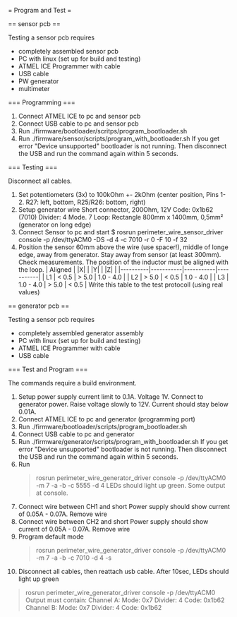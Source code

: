 
= Program and Test =

== sensor pcb ==

Testing a sensor pcb requires
* completely assembled sensor pcb
* PC with linux (set up for build and testing)
* ATMEL ICE Programmer with cable
* USB cable
* PW generator
* multimeter

=== Programming ===

1. Connect ATMEL ICE to pc and sensor pcb
2. Connect USB cable to pc and sensor pcb
3. Run ./firmware/bootloader/scritps/program_bootloader.sh
4. Run ./firmware/sensor/scripts/program_with_bootloader.sh
   If you get error "Device unsupported" bootloader is not running.
   Then disconnect the USB and run the command again within 5 seconds.

=== Testing ===

Disconnect all cables.

1. Set potentiometers (3x) to 100kOhm +- 2kOhm (center position, Pins 1-2. R27: left, bottom, R25/R26: bottom, right)
2. Setup generator wire
   Short connector, 200Ohm, 12V
   Code: 0x1b62 (7010)
   Divider: 4
   Mode. 7
   Loop: Rectangle 800mm x 1400mm, 0,5mm² (generator on long edge)
3. Connect Sensor to pc and start
   $ rosrun perimeter_wire_sensor_driver console -p /dev/ttyACM0 -DS -d 4 -c 7010 -r 0 -F 10 -f 32
4. Position the sensor 60mm above the wire (use spacer!), middle of longe edge, away from generator.
   Stay away from sensor (at least 300mm).
   Check measurements. The position of the inductor must be aligned with the loop.
   | Aligned  | |X|       | |Y|       | |Z|       |
   |----------|-----------|-----------|-----------|
   | L1       | < 0.5     | > 5.0     | 1.0 - 4.0 |
   | L2       | > 5.0     | < 0.5     | 1.0 - 4.0 |
   | L3       | 1.0 - 4.0 | > 5.0     | < 0.5     |
   Write this table to the test protocoll (using real values)



== generator pcb ==

Testing a sensor pcb requires
* completely assembled generator assembly
* PC with linux (set up for build and testing)
* ATMEL ICE Programmer with cable
* USB cable


=== Test and Program ===

The commands require a build environment.

1. Setup power supply current limit to 0.1A. Voltage 1V. Connect to generator power.
   Raise voltage slowly to 12V. Current should stay below 0.01A.
2. Connect ATMEL ICE to pc and generator (programming port)
3. Run ./firmware/bootloader/scripts/program_bootloader.sh
4. Connect USB cable to pc and generator
5. Run ./firmware/generator/scripts/program_with_bootloader.sh
   If you get error "Device unsupported" bootloader is not running.
   Then disconnect the USB and run the command again within 5 seconds.
6. Run
   > rosrun perimeter_wire_generator_driver console -p /dev/ttyACM0 -m 7 -a -b -c 5555 -d 4
   LEDs should light up green. Some output at console.
7. Connect wire between CH1 and short
   Power supply should show current of 0.05A - 0.07A.
   Remove wire
8. Connect wire between CH2 and short
   Power supply should show current of 0.05A - 0.07A.
   Remove wire
9. Program default mode
   > rosrun perimeter_wire_generator_driver console -p /dev/ttyACM0 -m 7 -a -b -c 7010 -d 4 -s
10. Disconnect all cables, then reattach usb cable.
   After 10sec, LEDs should light up green
   > rosrun perimeter_wire_generator_driver console -p /dev/ttyACM0
   Output must contain:
      Channel A:
      Mode:   0x7
      Divider:        4
      Code:   0x1b62
      Channel B:
      Mode:   0x7
      Divider:        4
      Code:   0x1b62
